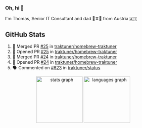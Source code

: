 ### Oh, hi 👋

I'm Thomas, Senior IT Consultant and dad 👶♊️👶 from Austria 🇦🇹

<!--
**traktuner/traktuner** is a ✨ _special_ ✨ repository because its `README.md` (this file) appears on your GitHub profile.

Here are some ideas to get you started:

- 🔭 I’m currently working on ...
- 🌱 I’m currently learning ...
- 👯 I’m looking to collaborate on ...
- 🤔 I’m looking for help with ...
- 💬 Ask me about ...
- 📫 How to reach me: ...
- 😄 Pronouns: ...
- ⚡ Fun fact: ...
-->

</div>

## GitHub Stats
<!--START_SECTION:activity-->
1. 🎉 Merged PR [#25](https://github.com/traktuner/homebrew-traktuner/pull/25) in [traktuner/homebrew-traktuner](https://github.com/traktuner/homebrew-traktuner)
2. 💪 Opened PR [#25](https://github.com/traktuner/homebrew-traktuner/pull/25) in [traktuner/homebrew-traktuner](https://github.com/traktuner/homebrew-traktuner)
3. 🎉 Merged PR [#24](https://github.com/traktuner/homebrew-traktuner/pull/24) in [traktuner/homebrew-traktuner](https://github.com/traktuner/homebrew-traktuner)
4. 💪 Opened PR [#24](https://github.com/traktuner/homebrew-traktuner/pull/24) in [traktuner/homebrew-traktuner](https://github.com/traktuner/homebrew-traktuner)
5. 🗣 Commented on [#623](https://github.com/traktuner/status/issues/623#issuecomment-3180815708) in [traktuner/status](https://github.com/traktuner/status)
<!--END_SECTION:activity-->

<div align="center">
  <img src="https://github-readme-stats.vercel.app/api?username=traktuner&hide_title=false&hide_rank=false&show_icons=true&include_all_commits=true&count_private=true&disable_animations=false&theme=dracula&locale=en&hide_border=false&order=1" height="150" alt="stats graph"  />
  <img src="https://github-readme-stats.vercel.app/api/top-langs?username=traktuner&locale=en&hide_title=false&layout=compact&card_width=320&langs_count=5&theme=dracula&hide_border=false&order=2" height="150" alt="languages graph"  />
</div>
